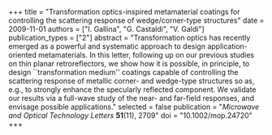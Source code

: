 +++
title = "Transformation optics-inspired metamaterial coatings for controlling the scattering response of wedge/corner-type structures"
date = 2009-11-01
authors = ["I. Gallina", "G. Castaldi", "V. Galdi"]
publication_types = ["2"]
abstract = "Transformation optics has recently emerged as a powerful and systematic approach to design application-oriented metamaterials. In this letter, following up on our previous studies on thin planar retroreflectors, we show how it is possible, in principle, to design ``transformation medium'' coatings capable of controlling the scattering response of metallic corner- and wedge-type structures so as, e.g., to strongly enhance the specularly reflected component. We validate our results via a full-wave study of the near- and far-field responses, and envisage possible applications."
selected = false
publication = "*Microwave and Optical Technology Letters* **51**(11), 2709"
doi = "10.1002/mop.24720"
+++
